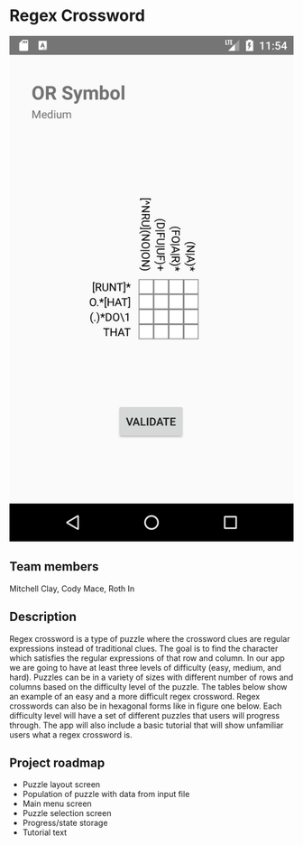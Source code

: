# Regex Crossword
![Screenshot](https://github.com/CS4613/regexcrossword/blob/master/example.png?raw=true)
## Team members
Mitchell Clay, Cody Mace, Roth In
## Description
Regex crossword is a type of puzzle where the crossword clues are regular expressions instead of traditional clues. The goal is to find the character which satisfies the regular expressions of that row and column. In our app we are going to have at least three levels of difficulty (easy, medium, and hard).  Puzzles can be in a variety of sizes with different number of rows and columns based on the difficulty level of the puzzle. The tables below show an example of an easy and a more difficult regex crossword. Regex crosswords can also be in hexagonal forms like in figure one below. Each difficulty level will have a set of different puzzles that users will progress through. The app will also include a basic tutorial that will show unfamiliar users what a regex crossword is.
## Project roadmap 
* Puzzle layout screen
* Population of puzzle with data from input file
* Main menu screen
* Puzzle selection screen
* Progress/state storage 
* Tutorial text 

